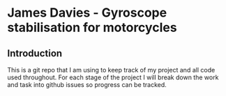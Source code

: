 # James Davies - Gyroscope stabilisation for motorcycles

## Introduction

This is a git repo that I am using to keep track of my project and all code used throughout. For each stage of the project I will break down the work and task into github issues so progress can be tracked. 
